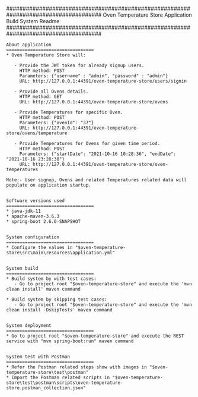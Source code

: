 
#####################################################################################
               Oven Temperature Store Application 
                         Build System
                           Readme
#####################################################################################

    About application
    =================================
    * Oven Temperature Store will:
    
       - Provide the JWT token for already signup users.
	     HTTP method: POST
         Parameters: {"username" : "admin", "password" : "admin"}
	     URL: http://127.0.0.1:44391/oven-temperature-store/users/signin
    
       - Provide all Ovens details.
	     HTTP method: GET
	     URL: http://127.0.0.1:44391/oven-temperature-store/ovens
		 
       - Provide Temperatures for specific Oven.
	     HTTP method: POST
         Parameters: {"ovenId": "37"}
	     URL: http://127.0.0.1:44391/oven-temperature-store/ovens/temperature
		 
       - Provide Temperatures for Ovens for given time period.
	     HTTP method: POST
         Parameters: {"startDate": "2021-10-16 10:28:36", "endDate": "2021-10-16 23:28:38"} 
	     URL: http://127.0.0.1:44391/oven-temperature-store/oven-temperatures
		       
    Note:- User signup, Ovens and related Temperatures related data will populate on application startup. 	 
          

	Software versions used
	=================================
	* java-jdk-11
	* apache-maven-3.6.3
	* spring-boot 2.6.0-SNAPSHOT
	
	
	System configuration
	=================================
	* Configure the values in "$oven-temperature-store\src\main\resources\application.yml" 	
		

	System build
	=================================
	* Build system by with test cases: 
	   - Go to project root "$oven-temperature-store" and execute the 'mvn clean install' maven command
	   
	* Build system by skipping test cases: 
	   - Go to project root "$oven-temperature-store" and execute the 'mvn clean install -DskipTests' maven command
	
	
	System deployment
	=================================
	* Go to project root "$oven-temperature-store" and execute the REST service with "mvn spring-boot:run" maven command
	      
  
	System test with Postman
	=================================
	* Refer the Postman related steps show with images in "$oven-temperature-store\test\postman"
	* Import the Postman related scripts in "$oven-temperature-store\test\postman\scripts\oven-temperature-store.postman_collection.json"  
	